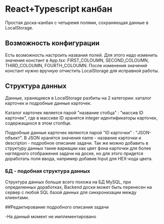 # React+Typescript канбан

Простая доска-канбан с четыремя полями, сохраняющая данные в LocalStorage.

## Возможность конфигурации
Есть возможность настроить названия полей. Для этого надо изменить значения констант в App.tsx: FIRST_COLOUMN, SECOND_COLOUMN, THIRD_COLOUMN, FOURTH_COLOUMN. После изменения значений констант нужно вручную отчистить LocalStorage для исправной работы.

## Структура данных
Данные, хранящиеся в LocalStorage разбиты на 2 категории: каталог карточек и подробные данные карточек.

Каталог карточек является парой "название стобца" : "массив ID карточек", где в массиве ID хранятся integer идентификаторы карточек, содержащихся в этом столбце.

Подробные данные карточек являются парой "ID карточки"  : "JSON-объект". В JSON хранятся значения name - название карточки и descripton - подробное описание задачи. Так же можно добавить в структуру данных такие вариации как цвет фона карточки для более наглядного отображения задачи на доске, но для этого придется доработать поля ввода, например добавив Input для HEX-кода цвета.

### БД - подобная структура данных
Структура данных больше всего похожа на БД MySQL, при определенных доработках, Backend доски может быть перенесен на сервер с любой SQL базой данных для синхронизации между клиентами.

##Редактирование подробного описания задачи

-На данный момент не имплементировано
